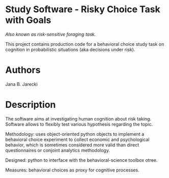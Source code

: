 # Study Software - Risky Choice Task with Goals
*Also known as risk-sensitive foraging task.*

This project contains production code for a behavioral choice study task on cognition in probabilistic situations (aka decisions under risk).

# Authors
Jana B. Jarecki

# Description
The software aims at investigating human cognition about risk taking. Software allows to flexibly test various hypothesis regarding the topic.

Methodology: uses object-oriented python objects to implement a behavioral choice experiment to collect economic and psychological behavior, which is sometimes considered more valid than direct questionnaires or conjoint analytics methodology.

Designed: python to interface with the behavioral-science toolbox otree.

Measures: behavioral choices as proxy for cognitive processes.
